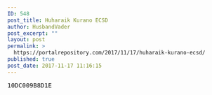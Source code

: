 ```yaml
---
ID: 548
post_title: Huharaik Kurano ECSD
author: HusbandVader
post_excerpt: ""
layout: post
permalink: >
  https://portalrepository.com/2017/11/17/huharaik-kurano-ecsd/
published: true
post_date: 2017-11-17 11:16:15
---
```

<pre>10DC009B8D1E</pre>